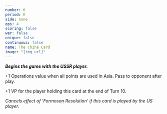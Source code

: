 ```yaml
---
number: 6
period: E
side: none
ops: 4
scoring: false
war: false
unique: false
continuous: false
name: The China Card
image: "[img url]"
---
```

***Begins the game with the USSR player.***

+1 Operations value when all points are used in Asia. Pass to opponent after play.

+1 VP for the player holding this card at the end of Turn 10.

*Cancels effect of 'Formosan Resolution' if this card is played by the US player.*
